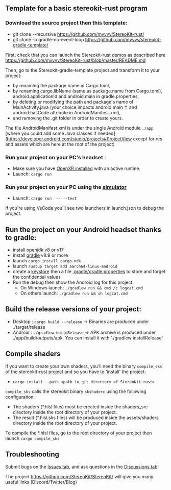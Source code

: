 ## Template for a basic stereokit-rust program

### Download the source project then this template:
* git clone --recursive https://github.com/mvvvv/StereoKit-rust/
* git clone -b gradle-no-event-loop https://github.com/mvvvv/stereokit-gradle-template/

First, check that you can launch the Stereokit-rust demos as described here https://github.com/mvvvv/StereoKit-rust/blob/master/README.md

Then, go to the Stereokit-gradle-template project and transform it to your project:
- by renaming the package.name in Cargo.toml, 
- by renaming cargo.libName (same as package.name from Cargo.toml), android.applicationId and android.main in gradle.properties,
- by deleting or modifying the path and package's name of MainActivity.java (your choice impacts android.main &uarr; and android:hasCode attribute in AndroidManifest.xml),
- and removing the .git folder in order to create yours.

The file AndroidManifest.xml is under the single Android module `./app` [where you could add some Java classes if needed](https://developer.android.com/studio/projects#ProjectView except for res and assets which are here at the root of the project)

### Run your project on your PC's headset :
* Make sure you have [OpenXR installed](https://www.khronos.org/openxr/) with an active runtine.
* Launch: `cargo run`

### Run your project on your PC using the [simulator](https://stereokit.net/Pages/Guides/Using-The-Simulator.html) 
* Launch: `cargo run  -- --test`

If you're using VsCode you'll see two launchers in launch.json to debug the project.


## Run the project on your Android headset thanks to gradle:
* install openjdk v8 or v17
* install [gradle](https://gradle.org/install/) v8.9 or more
* launch `cargo install cargo-ndk`
* launch `rustup target add aarch64-linux-android `
* create a [keystore](https://developer.android.com/studio/publish/app-signing) then a file [.gradle/gradle.properties](https://www.repeato.app/creating-a-release-signed-apk-file-using-gradle/) to store and forget the confidential values
* Run the debug then show the Android log for this project
    - On Windows launch: `./gradlew run && cmd /c logcat.cmd`
    - On others launch: `./gradlew run && sh logcat.cmd`

## Build the release versions of your project:
* Desktop : `cargo build --release` &rarr; Binaries are produced under ./target/release
* Android : `./gradlew buildRelease` &rarr; APK archive is produced under ./app/build/outputs/apk. You can install it with './gradlew installRelease'

## Compile shaders
If you want to create your own shaders, you'll need the binary `compile_sks` of the stereokit-rust project and so you have to 'install' the project: 
* `cargo install --path <path to git directory of StereoKit-rust>`

`compile_sks` calls the stereokit binary `skshaderc` using the following configuration:
* The shaders (*.hlsl files) must be created inside the shaders_src directory inside the root directory of your project. 
* The result (*.hlsl.sks files) will be produced inside the assets/shaders directory inside the root directory of your project.

To compile the *.hlsl files, go to the root directory of your project then launch `cargo compile_sks`

## Troubleshooting
Submit bugs on the [Issues tab](https://github.com/mvvvv/StereoKit-rust/issues), and ask questions in the [Discussions tab](https://github.com/mvvvv/StereoKit-rust/discussions)!

The project <https://github.com/StereoKit/StereoKit/> will give you many useful links (Discord/Twitter/Blog)
